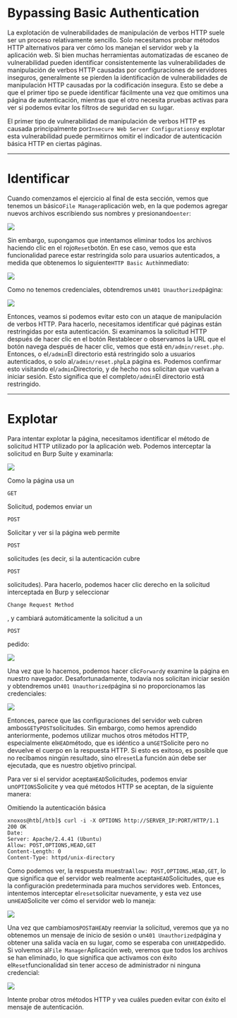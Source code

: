 # Bypassing Basic Authentication

La explotación de vulnerabilidades de manipulación de verbos HTTP suele ser un proceso relativamente sencillo. Solo necesitamos probar métodos HTTP alternativos para ver cómo los manejan el servidor web y la aplicación web. Si bien muchas herramientas automatizadas de escaneo de vulnerabilidad pueden identificar consistentemente las vulnerabilidades de manipulación de verbos HTTP causadas por configuraciones de servidores inseguros, generalmente se pierden la identificación de vulnerabilidades de manipulación HTTP causadas por la codificación insegura. Esto se debe a que el primer tipo se puede identificar fácilmente una vez que omitimos una página de autenticación, mientras que el otro necesita pruebas activas para ver si podemos evitar los filtros de seguridad en su lugar.

El primer tipo de vulnerabilidad de manipulación de verbos HTTP es causada principalmente por`Insecure Web Server Configurations`y explotar esta vulnerabilidad puede permitirnos omitir el indicador de autenticación básica HTTP en ciertas páginas.

---

# **Identificar**

Cuando comenzamos el ejercicio al final de esta sección, vemos que tenemos un básico`File Manager`aplicación web, en la que podemos agregar nuevos archivos escribiendo sus nombres y presionando`enter`:

![](https://academy.hackthebox.com/storage/modules/134/web_attacks_verb_tampering_add.jpg)

Sin embargo, supongamos que intentamos eliminar todos los archivos haciendo clic en el rojo`Reset`botón. En ese caso, vemos que esta funcionalidad parece estar restringida solo para usuarios autenticados, a medida que obtenemos lo siguiente`HTTP Basic Auth`inmediato:

![](https://academy.hackthebox.com/storage/modules/134/web_attacks_verb_tampering_reset.jpg)

Como no tenemos credenciales, obtendremos un`401 Unauthorized`página:

![](https://academy.hackthebox.com/storage/modules/134/web_attacks_verb_tampering_unauthorized.jpg)

Entonces, veamos si podemos evitar esto con un ataque de manipulación de verbos HTTP. Para hacerlo, necesitamos identificar qué páginas están restringidas por esta autenticación. Si examinamos la solicitud HTTP después de hacer clic en el botón Restablecer o observamos la URL que el botón navega después de hacer clic, vemos que está en`/admin/reset.php`. Entonces, o el`/admin`El directorio está restringido solo a usuarios autenticados, o solo al`/admin/reset.php`La página es. Podemos confirmar esto visitando el`/admin`Directorio, y de hecho nos solicitan que vuelvan a iniciar sesión. Esto significa que el completo`/admin`El directorio está restringido.

---

# **Explotar**

Para intentar explotar la página, necesitamos identificar el método de solicitud HTTP utilizado por la aplicación web. Podemos interceptar la solicitud en Burp Suite y examinarla:

![](https://academy.hackthebox.com/storage/modules/134/web_attacks_verb_tampering_unauthorized_request.jpg)

Como la página usa un

```
GET
```

Solicitud, podemos enviar un

```
POST
```

Solicitar y ver si la página web permite

```
POST
```

solicitudes (es decir, si la autenticación cubre

```
POST
```

solicitudes). Para hacerlo, podemos hacer clic derecho en la solicitud interceptada en Burp y seleccionar

```
Change Request Method
```

, y cambiará automáticamente la solicitud a un

```
POST
```

pedido:

![](https://academy.hackthebox.com/storage/modules/134/web_attacks_verb_tampering_change_request.jpg)

Una vez que lo hacemos, podemos hacer clic`Forward`y examine la página en nuestro navegador. Desafortunadamente, todavía nos solicitan iniciar sesión y obtendremos un`401 Unauthorized`página si no proporcionamos las credenciales:

![](https://academy.hackthebox.com/storage/modules/134/web_attacks_verb_tampering_reset.jpg)

Entonces, parece que las configuraciones del servidor web cubren ambos`GET`y`POST`solicitudes. Sin embargo, como hemos aprendido anteriormente, podemos utilizar muchos otros métodos HTTP, especialmente el`HEAD`método, que es idéntico a un`GET`Solicite pero no devuelve el cuerpo en la respuesta HTTP. Si esto es exitoso, es posible que no recibamos ningún resultado, sino el`reset`La función aún debe ser ejecutada, que es nuestro objetivo principal.

Para ver si el servidor acepta`HEAD`Solicitudes, podemos enviar un`OPTIONS`Solicite y vea qué métodos HTTP se aceptan, de la siguiente manera:

Omitiendo la autenticación básica

```
xnoxos@htb[/htb]$ curl -i -X OPTIONS http://SERVER_IP:PORT/HTTP/1.1 200 OK
Date:
Server: Apache/2.4.41 (Ubuntu)
Allow: POST,OPTIONS,HEAD,GET
Content-Length: 0
Content-Type: httpd/unix-directory

```

Como podemos ver, la respuesta muestra`Allow: POST,OPTIONS,HEAD,GET`, lo que significa que el servidor web realmente acepta`HEAD`Solicitudes, que es la configuración predeterminada para muchos servidores web. Entonces, intentemos interceptar el`reset`solicitar nuevamente, y esta vez use un`HEAD`Solicite ver cómo el servidor web lo maneja:

![](https://academy.hackthebox.com/storage/modules/134/web_attacks_verb_tampering_HEAD_request.jpg)

Una vez que cambiamos`POST`a`HEAD`y reenviar la solicitud, veremos que ya no obtenemos un mensaje de inicio de sesión o un`401 Unauthorized`página y obtener una salida vacía en su lugar, como se esperaba con un`HEAD`pedido. Si volvemos al`File Manager`Aplicación web, veremos que todos los archivos se han eliminado, lo que significa que activamos con éxito el`Reset`funcionalidad sin tener acceso de administrador ni ninguna credencial:

![](https://academy.hackthebox.com/storage/modules/134/web_attacks_verb_tampering_after_reset.jpg)

Intente probar otros métodos HTTP y vea cuáles pueden evitar con éxito el mensaje de autenticación.